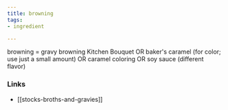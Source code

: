 ```yaml
---
title: browning
tags:
- ingredient

---
```

browning = gravy browning Kitchen Bouquet OR baker's caramel (for color; use just a small amount) OR caramel coloring OR soy sauce (different flavor)

### Links

* [[stocks-broths-and-gravies]]

